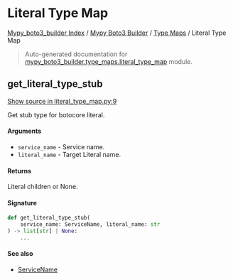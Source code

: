 # Literal Type Map

[Mypy_boto3_builder Index](../../README.md#mypy_boto3_builder-index) /
[Mypy Boto3 Builder](../index.md#mypy-boto3-builder) /
[Type Maps](./index.md#type-maps) /
Literal Type Map

> Auto-generated documentation for [mypy_boto3_builder.type_maps.literal_type_map](https://github.com/youtype/mypy_boto3_builder/blob/main/mypy_boto3_builder/type_maps/literal_type_map.py) module.

## get_literal_type_stub

[Show source in literal_type_map.py:9](https://github.com/youtype/mypy_boto3_builder/blob/main/mypy_boto3_builder/type_maps/literal_type_map.py#L9)

Get stub type for botocore literal.

#### Arguments

- `service_name` - Service name.
- `literal_name` - Target Literal name.

#### Returns

Literal children or None.

#### Signature

```python
def get_literal_type_stub(
    service_name: ServiceName, literal_name: str
) -> list[str] | None:
    ...
```

#### See also

- [ServiceName](../service_name.md#servicename)




